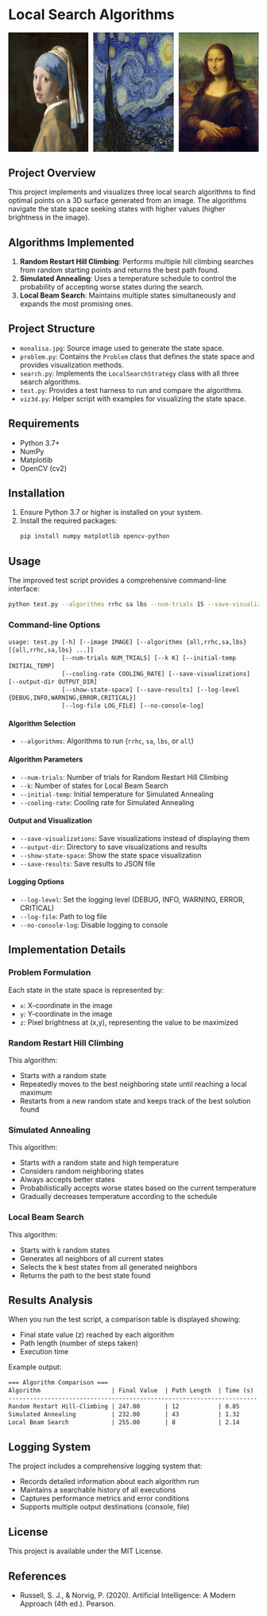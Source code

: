 # Local Search Algorithms

<div style="display: flex; justify-content: space-between; margin-bottom: 20px;">
    <img src="img/Meisje_met_de_parel.jpg" width="32%" alt="Girl with Pearl Earring">
    <img src="img/The Starry Night.jpg" width="32%" alt="The Starry Night">
    <img src="img/monalisa.jpg" width="32%" alt="Mona Lisa">
</div>

## Project Overview

This project implements and visualizes three local search algorithms to find optimal points on a 3D surface generated from an image. The algorithms navigate the state space seeking states with higher values (higher brightness in the image).

## Algorithms Implemented

1. **Random Restart Hill Climbing**: Performs multiple hill climbing searches from random starting points and returns the best path found.
2. **Simulated Annealing**: Uses a temperature schedule to control the probability of accepting worse states during the search.
3. **Local Beam Search**: Maintains multiple states simultaneously and expands the most promising ones.

## Project Structure

- `monalisa.jpg`: Source image used to generate the state space.
- `problem.py`: Contains the `Problem` class that defines the state space and provides visualization methods.
- `search.py`: Implements the `LocalSearchStrategy` class with all three search algorithms.
- `test.py`: Provides a test harness to run and compare the algorithms.
- `viz3d.py`: Helper script with examples for visualizing the state space.

## Requirements

- Python 3.7+
- NumPy
- Matplotlib
- OpenCV (cv2)

## Installation

1. Ensure Python 3.7 or higher is installed on your system.
2. Install the required packages:
   ```bash
   pip install numpy matplotlib opencv-python
   ```

## Usage

The improved test script provides a comprehensive command-line interface:

```bash
python test.py --algorithms rrhc sa lbs --num-trials 15 --save-visualizations
```

### Command-line Options

```
usage: test.py [-h] [--image IMAGE] [--algorithms {all,rrhc,sa,lbs} [{all,rrhc,sa,lbs} ...]]
               [--num-trials NUM_TRIALS] [--k K] [--initial-temp INITIAL_TEMP]
               [--cooling-rate COOLING_RATE] [--save-visualizations] [--output-dir OUTPUT_DIR]
               [--show-state-space] [--save-results] [--log-level {DEBUG,INFO,WARNING,ERROR,CRITICAL}]
               [--log-file LOG_FILE] [--no-console-log]
```

#### Algorithm Selection
- `--algorithms`: Algorithms to run (`rrhc`, `sa`, `lbs`, or `all`)

#### Algorithm Parameters
- `--num-trials`: Number of trials for Random Restart Hill Climbing
- `--k`: Number of states for Local Beam Search
- `--initial-temp`: Initial temperature for Simulated Annealing
- `--cooling-rate`: Cooling rate for Simulated Annealing

#### Output and Visualization
- `--save-visualizations`: Save visualizations instead of displaying them
- `--output-dir`: Directory to save visualizations and results
- `--show-state-space`: Show the state space visualization
- `--save-results`: Save results to JSON file

#### Logging Options
- `--log-level`: Set the logging level (DEBUG, INFO, WARNING, ERROR, CRITICAL)
- `--log-file`: Path to log file
- `--no-console-log`: Disable logging to console

## Implementation Details

### Problem Formulation
Each state in the state space is represented by:
- `x`: X-coordinate in the image
- `y`: Y-coordinate in the image
- `z`: Pixel brightness at (x,y), representing the value to be maximized

### Random Restart Hill Climbing
This algorithm:
- Starts with a random state
- Repeatedly moves to the best neighboring state until reaching a local maximum
- Restarts from a new random state and keeps track of the best solution found

### Simulated Annealing
This algorithm:
- Starts with a random state and high temperature
- Considers random neighboring states
- Always accepts better states
- Probabilistically accepts worse states based on the current temperature
- Gradually decreases temperature according to the schedule

### Local Beam Search
This algorithm:
- Starts with k random states
- Generates all neighbors of all current states
- Selects the k best states from all generated neighbors
- Returns the path to the best state found

## Results Analysis

When you run the test script, a comparison table is displayed showing:
- Final state value (z) reached by each algorithm
- Path length (number of steps taken)
- Execution time

Example output:
```
=== Algorithm Comparison ===
Algorithm                    | Final Value  | Path Length  | Time (s)  
----------------------------------------------------------------------
Random Restart Hill-Climbing | 247.00       | 12           | 0.85      
Simulated Annealing          | 232.00       | 43           | 1.32      
Local Beam Search            | 255.00       | 8            | 2.14      
```

## Logging System

The project includes a comprehensive logging system that:
- Records detailed information about each algorithm run
- Maintains a searchable history of all executions
- Captures performance metrics and error conditions
- Supports multiple output destinations (console, file)

## License

This project is available under the MIT License.

## References

- Russell, S. J., & Norvig, P. (2020). Artificial Intelligence: A Modern Approach (4th ed.). Pearson.